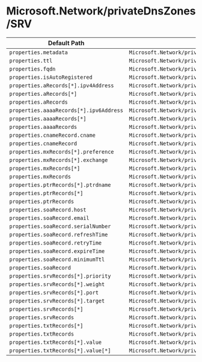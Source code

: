 # Microsoft.Network/privateDnsZones/SRV

| Default Path | Alias |
|---|---|
| `properties.metadata` | `Microsoft.Network/privateDnsZones/SRV/metadata` |
| `properties.ttl` | `Microsoft.Network/privateDnsZones/SRV/ttl` |
| `properties.fqdn` | `Microsoft.Network/privateDnsZones/SRV/fqdn` |
| `properties.isAutoRegistered` | `Microsoft.Network/privateDnsZones/SRV/isAutoRegistered` |
| `properties.aRecords[*].ipv4Address` | `Microsoft.Network/privateDnsZones/SRV/aRecords[*].ipv4Address` |
| `properties.aRecords[*]` | `Microsoft.Network/privateDnsZones/SRV/aRecords[*]` |
| `properties.aRecords` | `Microsoft.Network/privateDnsZones/SRV/aRecords` |
| `properties.aaaaRecords[*].ipv6Address` | `Microsoft.Network/privateDnsZones/SRV/aaaaRecords[*].ipv6Address` |
| `properties.aaaaRecords[*]` | `Microsoft.Network/privateDnsZones/SRV/aaaaRecords[*]` |
| `properties.aaaaRecords` | `Microsoft.Network/privateDnsZones/SRV/aaaaRecords` |
| `properties.cnameRecord.cname` | `Microsoft.Network/privateDnsZones/SRV/cnameRecord.cname` |
| `properties.cnameRecord` | `Microsoft.Network/privateDnsZones/SRV/cnameRecord` |
| `properties.mxRecords[*].preference` | `Microsoft.Network/privateDnsZones/SRV/mxRecords[*].preference` |
| `properties.mxRecords[*].exchange` | `Microsoft.Network/privateDnsZones/SRV/mxRecords[*].exchange` |
| `properties.mxRecords[*]` | `Microsoft.Network/privateDnsZones/SRV/mxRecords[*]` |
| `properties.mxRecords` | `Microsoft.Network/privateDnsZones/SRV/mxRecords` |
| `properties.ptrRecords[*].ptrdname` | `Microsoft.Network/privateDnsZones/SRV/ptrRecords[*].ptrdname` |
| `properties.ptrRecords[*]` | `Microsoft.Network/privateDnsZones/SRV/ptrRecords[*]` |
| `properties.ptrRecords` | `Microsoft.Network/privateDnsZones/SRV/ptrRecords` |
| `properties.soaRecord.host` | `Microsoft.Network/privateDnsZones/SRV/soaRecord.host` |
| `properties.soaRecord.email` | `Microsoft.Network/privateDnsZones/SRV/soaRecord.email` |
| `properties.soaRecord.serialNumber` | `Microsoft.Network/privateDnsZones/SRV/soaRecord.serialNumber` |
| `properties.soaRecord.refreshTime` | `Microsoft.Network/privateDnsZones/SRV/soaRecord.refreshTime` |
| `properties.soaRecord.retryTime` | `Microsoft.Network/privateDnsZones/SRV/soaRecord.retryTime` |
| `properties.soaRecord.expireTime` | `Microsoft.Network/privateDnsZones/SRV/soaRecord.expireTime` |
| `properties.soaRecord.minimumTtl` | `Microsoft.Network/privateDnsZones/SRV/soaRecord.minimumTtl` |
| `properties.soaRecord` | `Microsoft.Network/privateDnsZones/SRV/soaRecord` |
| `properties.srvRecords[*].priority` | `Microsoft.Network/privateDnsZones/SRV/srvRecords[*].priority` |
| `properties.srvRecords[*].weight` | `Microsoft.Network/privateDnsZones/SRV/srvRecords[*].weight` |
| `properties.srvRecords[*].port` | `Microsoft.Network/privateDnsZones/SRV/srvRecords[*].port` |
| `properties.srvRecords[*].target` | `Microsoft.Network/privateDnsZones/SRV/srvRecords[*].target` |
| `properties.srvRecords[*]` | `Microsoft.Network/privateDnsZones/SRV/srvRecords[*]` |
| `properties.srvRecords` | `Microsoft.Network/privateDnsZones/SRV/srvRecords` |
| `properties.txtRecords[*]` | `Microsoft.Network/privateDnsZones/SRV/txtRecords[*]` |
| `properties.txtRecords` | `Microsoft.Network/privateDnsZones/SRV/txtRecords` |
| `properties.txtRecords[*].value` | `Microsoft.Network/privateDnsZones/SRV/txtRecords[*].value` |
| `properties.txtRecords[*].value[*]` | `Microsoft.Network/privateDnsZones/SRV/txtRecords[*].value[*]` |

